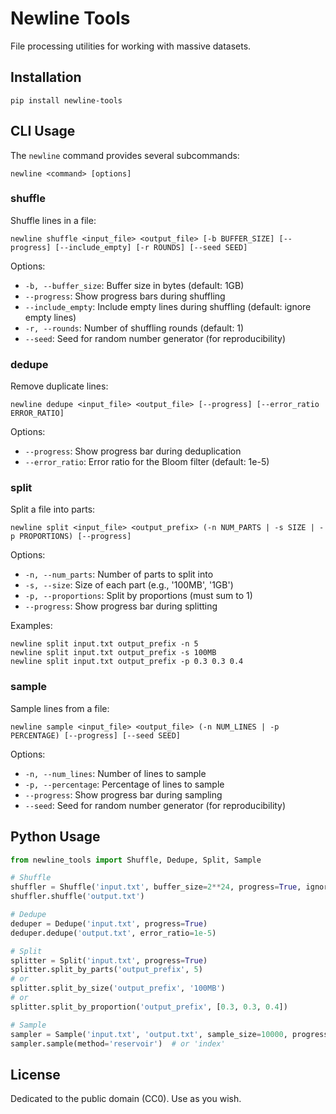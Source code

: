 # Newline Tools

File processing utilities for working with massive datasets.

## Installation

```
pip install newline-tools
```

## CLI Usage

The `newline` command provides several subcommands:

```
newline <command> [options]
```

### shuffle

Shuffle lines in a file:

```
newline shuffle <input_file> <output_file> [-b BUFFER_SIZE] [--progress] [--include_empty] [-r ROUNDS] [--seed SEED]
```

Options:
- `-b, --buffer_size`: Buffer size in bytes (default: 1GB)
- `--progress`: Show progress bars during shuffling
- `--include_empty`: Include empty lines during shuffling (default: ignore empty lines)
- `-r, --rounds`: Number of shuffling rounds (default: 1)
- `--seed`: Seed for random number generator (for reproducibility)

### dedupe

Remove duplicate lines:

```
newline dedupe <input_file> <output_file> [--progress] [--error_ratio ERROR_RATIO]
```

Options:
- `--progress`: Show progress bar during deduplication
- `--error_ratio`: Error ratio for the Bloom filter (default: 1e-5)

### split

Split a file into parts:

```
newline split <input_file> <output_prefix> (-n NUM_PARTS | -s SIZE | -p PROPORTIONS) [--progress]
```

Options:
- `-n, --num_parts`: Number of parts to split into
- `-s, --size`: Size of each part (e.g., '100MB', '1GB')
- `-p, --proportions`: Split by proportions (must sum to 1)
- `--progress`: Show progress bar during splitting

Examples:
```
newline split input.txt output_prefix -n 5
newline split input.txt output_prefix -s 100MB
newline split input.txt output_prefix -p 0.3 0.3 0.4
```

### sample

Sample lines from a file:

```
newline sample <input_file> <output_file> (-n NUM_LINES | -p PERCENTAGE) [--progress] [--seed SEED]
```

Options:
- `-n, --num_lines`: Number of lines to sample
- `-p, --percentage`: Percentage of lines to sample
- `--progress`: Show progress bar during sampling
- `--seed`: Seed for random number generator (for reproducibility)

## Python Usage

```python
from newline_tools import Shuffle, Dedupe, Split, Sample

# Shuffle
shuffler = Shuffle('input.txt', buffer_size=2**24, progress=True, ignore_empty=True, rounds=2, seed=42)
shuffler.shuffle('output.txt')

# Dedupe
deduper = Dedupe('input.txt', progress=True)
deduper.dedupe('output.txt', error_ratio=1e-5)

# Split
splitter = Split('input.txt', progress=True)
splitter.split_by_parts('output_prefix', 5)
# or
splitter.split_by_size('output_prefix', '100MB')
# or
splitter.split_by_proportion('output_prefix', [0.3, 0.3, 0.4])

# Sample
sampler = Sample('input.txt', 'output.txt', sample_size=10000, progress=True, seed=42)
sampler.sample(method='reservoir')  # or 'index'
```

## License

Dedicated to the public domain (CC0). Use as you wish.
